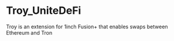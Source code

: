 # Troy_UniteDeFi
Troy is an extension for 1inch Fusion+ that enables swaps between Ethereum and Tron
